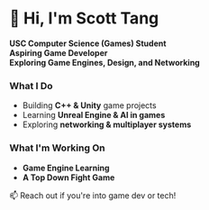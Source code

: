 # 👋 Hi, I'm Scott Tang

**USC Computer Science (Games) Student**  
**Aspiring Game Developer**  
**Exploring Game Engines, Design, and Networking**  

### What I Do  
- Building **C++ & Unity** game projects  
- Learning **Unreal Engine & AI in games**  
- Exploring **networking & multiplayer systems**  

### What I'm Working On  
- **Game Engine Learning**
- **A Top Down Fight Game**  

📫 Reach out if you're into game dev or tech!  
